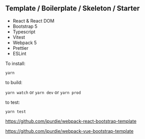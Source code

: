 ## Template / Boilerplate / Skeleton / Starter 

- React & React DOM
- Bootstrap 5
- Typescript
- Vitest
- Webpack 5
- Prettier
- ESLint


To install:

`yarn`

to build:

`yarn watch` or `yarn dev` or `yarn prod`

to test:

`yarn test`


https://github.com/jpurdie/webpack-react-bootstrap-template


https://github.com/jpurdie/webpack-vue-bootstrap-template
